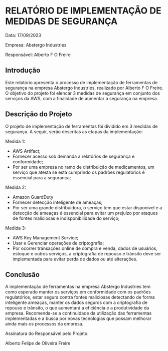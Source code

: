 # RELATÓRIO DE IMPLEMENTAÇÃO DE MEDIDAS DE SEGURANÇA

Data: 17/09/2023

Empresa: Abstergo Industries 

Responsável: Alberto F O Freire

## Introdução
Este relatório apresenta o processo de implementação de ferramentas de segurança na empresa Abstergo Industries, realizado por Alberto F O Freire. O objetivo do projeto foi elencar 3 medidas de segurança em conjunto dos serviços da AWS, com a finalidade de aumentar a segurança na empresa.

## Descrição do Projeto
O projeto de implementação de ferramentas foi dividido em 3 medidas de segurança. A seguir, serão descritas as etapas da implementação:

Medida 1: 
- AWS Artifact;
- Fornecer acesso sob demanda a relatórios de segurança e conformidade;
- Por ser uma empresa no ramo de distribuição de medicamentos, um serviço que atesta se está cumprindo os padrões regulatórios é essencial para a segurança;

Medida 2: 
- Amazon GuardDuty
- Fornecer detecção inteligente de ameaças;
- Por ser uma grande distribuidora, o serviço tem que estar disponível e a detecção de ameaças é essencial para evitar um prejuízo por ataques de fontes maliciosas e indisponibilidade do serviço;

Medida 3: 
- AWS Key Management Service;
- Usar e Gerenciar operações de criptografia;
- Por ocorrer transações online de compra e venda, dados de usuários, estoque e outros serviços, a criptografia de repouso e trânsito deve ser implementada para evitar perda de dados ou até alterações. 


## Conclusão
A implementação de ferramentas na empresa Abstergo Industries tem como esperado manter os serviços em conformidade com os padrões regulatórios, estar segura contra fontes maliciosas detectando de forma inteligente ameaças, manter os dados seguros com a criptografia de repouso e trânsito, o que aumentará a eficiência e a produtividade da empresa. Recomenda-se a continuidade da utilização das ferramentas implementadas e a busca por novas tecnologias que possam melhorar ainda mais os processos da empresa.



Assinatura do Responsável pelo Projeto:

Alberto Felipe de Oliveira Freire
